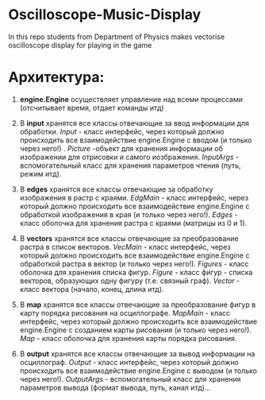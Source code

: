 # Oscilloscope-Music-Display
In this repo students from Department of Physics makes vectorise oscilloscope  display for playing in the game

# Архитектура:

1. **engine.Engine** осуществляет управление над всеми процессами (отсчитывает время, отдает команды итд)

2. В **input** хранятся все классы отвечающие за ввод информации для обработки. *Input* - класс интерфейс, через который должно происходить все взаимодействие engine.Engine с вводом (и только через него!) . *Picture* -объект для хранения информации об изображении для отрисовки и самого иозбражения. *InputArgs* - вспомогательный класс для хранения параметров чтения (путь, режим итд). 

3. В **edges** хранятся все классы отвечающие за обработку изображения в растр с краями. *EdgMain* - класс интерфейс, через который должно происходить все взаимодействие engine.Engine с обработкой изображения в края (и только через него!). *Edges* - класс оболочка для хранения растра с краями (матрицы из 0 и 1).

4. В **vectors** хранятся все классы отвечающие за преобразование растра в список векторов. *VecMain* - класс интерфейс, через который должно происходить все взаимодействие engine.Engine с обработкой растра в вектор (и только через него!). *Figures* - класс оболочка для хранения списка фигур. *Figure* - класс фигур - списка векторов, образующих одну фигуру (т.е. связный граф). *Vector* - класс вектора (начало, конец, длина итд).
 
5. В **map** хранятся все классы отвечающие за преобразование фигур в карту порядка рисования на осциллографе. *MapMain* - класс интерфейс, через который должно происходить все взаимодействие engine.Engine с созданием карты рисования (и только через него!). *Map* - класс оболочка для хранения карты порядка рисования.

6. В **output** хранятся все классы отвечающие за вывод информации на осциллограф. *Output* - класс интерфейс, через который должно происходить все взаимодействие engine.Engine с выводом (и только через него!). *OutputArgs* - вспомогательный класс для хранения параметров вывода (формат вывода, путь, канал итд)... 

